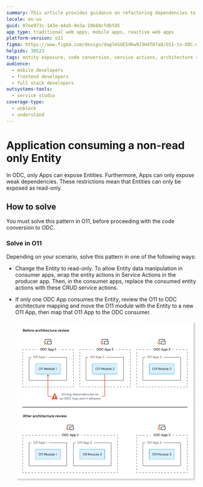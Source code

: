 ```yaml
---
summary: This article provides guidance on refactoring dependencies to non read-only Entities in O11 apps to ensure compatibility with ODC.
locale: en-us
guid: 07ee973c-143e-44a5-9e3a-19b68cfdbfd5
app_type: traditional web apps, mobile apps, reactive web apps
platform-version: o11
figma: https://www.figma.com/design/daglmSUESdKw9J3HdT87a8/O11-to-ODC-migration?node-id=2350-7253
helpids: 30523
tags: entity exposure, code conversion, service actions, architecture review, dependency management
audience:
  - mobile developers
  - frontend developers
  - full stack developers
outsystems-tools:
  - service studio
coverage-type:
  - unblock
  - understand
---
```


# Application consuming a non-read only Entity

In ODC, only Apps can expose Entities. Furthermore, Apps can only expose weak dependencies. These restrictions mean that Entities can only be exposed as read-only.

## How to solve

You must solve this pattern in O11, before proceeding with the code conversion to ODC.

### Solve in O11

Depending on your scenario, solve this pattern in one of the following ways:

* Change the Entity to read-only. To allow Entity data manipulation in consumer apps, wrap the entity actions in Service Actions in the producer app. Then, in the consumer apps, replace the consumed entity actions with these CRUD service actions.

* If only one ODC App consumes the Entity, review the O11 to ODC architecture mapping and move the O11 module with the Entity to a new O11 App, then map that O11 App to the ODC consumer.

    ![Diagram showing the architecture before and after review. Before: O11 Modules are within O11 Apps, which are within ODC Apps, with strong dependencies. After: O11 Modules are within O11 Apps, which are within ODC Apps, with no strong dependencies.](images/review-arch-consolidate-diag.png "Architecture Review Before and After")
